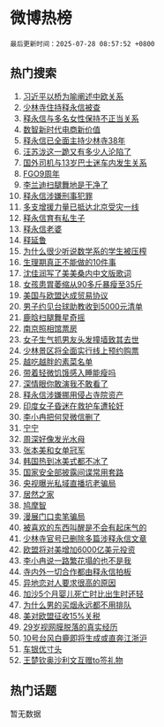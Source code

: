 # 微博热榜

`最后更新时间：2025-07-28 08:57:52 +0800`

## 热门搜索

1. [习近平以桥为喻阐述中欧关系](https://m.weibo.cn/search?containerid=100103type%3D1%26t%3D10%26q%3D%23%E4%B9%A0%E8%BF%91%E5%B9%B3%E4%BB%A5%E6%A1%A5%E4%B8%BA%E5%96%BB%E9%98%90%E8%BF%B0%E4%B8%AD%E6%AC%A7%E5%85%B3%E7%B3%BB%23&stream_entry_id=51&isnewpage=1&extparam=seat%3D1%26cate%3D10103%26c_type%3D51%26filter_type%3Drealtimehot%26stream_entry_id%3D51%26dgr%3D0%26q%3D%2523%25E4%25B9%25A0%25E8%25BF%2591%25E5%25B9%25B3%25E4%25BB%25A5%25E6%25A1%25A5%25E4%25B8%25BA%25E5%2596%25BB%25E9%2598%2590%25E8%25BF%25B0%25E4%25B8%25AD%25E6%25AC%25A7%25E5%2585%25B3%25E7%25B3%25BB%2523%26pos%3D0%26display_time%3D1753664271%26pre_seqid%3D175366427143892406549102)
1. [少林寺住持释永信被查](https://m.weibo.cn/search?containerid=100103type%3D1%26t%3D10%26q%3D%23%E5%B0%91%E6%9E%97%E5%AF%BA%E4%BD%8F%E6%8C%81%E9%87%8A%E6%B0%B8%E4%BF%A1%E8%A2%AB%E6%9F%A5%23&stream_entry_id=31&isnewpage=1&extparam=seat%3D1%26realpos%3D1%26q%3D%2523%25E5%25B0%2591%25E6%259E%2597%25E5%25AF%25BA%25E4%25BD%258F%25E6%258C%2581%25E9%2587%258A%25E6%25B0%25B8%25E4%25BF%25A1%25E8%25A2%25AB%25E6%259F%25A5%2523%26c_type%3D31%26pos%3D0%26cate%3D5001%26filter_type%3Drealtimehot%26band_rank%3D1%26stream_entry_id%3D31%26dgr%3D0%26flag%3D16%26lcate%3D5001%26display_time%3D1753664271%26pre_seqid%3D175366427143892406549102)
1. [释永信与多名女性保持不正当关系](https://m.weibo.cn/search?containerid=100103type%3D1%26t%3D10%26q%3D%23%E9%87%8A%E6%B0%B8%E4%BF%A1%E4%B8%8E%E5%A4%9A%E5%90%8D%E5%A5%B3%E6%80%A7%E4%BF%9D%E6%8C%81%E4%B8%8D%E6%AD%A3%E5%BD%93%E5%85%B3%E7%B3%BB%23&stream_entry_id=31&isnewpage=1&extparam=seat%3D1%26realpos%3D2%26q%3D%2523%25E9%2587%258A%25E6%25B0%25B8%25E4%25BF%25A1%25E4%25B8%258E%25E5%25A4%259A%25E5%2590%258D%25E5%25A5%25B3%25E6%2580%25A7%25E4%25BF%259D%25E6%258C%2581%25E4%25B8%258D%25E6%25AD%25A3%25E5%25BD%2593%25E5%2585%25B3%25E7%25B3%25BB%2523%26c_type%3D31%26pos%3D1%26cate%3D5001%26filter_type%3Drealtimehot%26band_rank%3D2%26stream_entry_id%3D31%26dgr%3D0%26flag%3D16%26lcate%3D5001%26display_time%3D1753664271%26pre_seqid%3D175366427143892406549102)
1. [数智新时代电商新价值](https://m.weibo.cn/search?containerid=100103type%3D1%26t%3D10%26q%3D%23%E6%95%B0%E6%99%BA%E6%96%B0%E6%97%B6%E4%BB%A3%E7%94%B5%E5%95%86%E6%96%B0%E4%BB%B7%E5%80%BC%23&stream_entry_id=31&isnewpage=1&extparam=seat%3D1%26realpos%3D3%26q%3D%2523%25E6%2595%25B0%25E6%2599%25BA%25E6%2596%25B0%25E6%2597%25B6%25E4%25BB%25A3%25E7%2594%25B5%25E5%2595%2586%25E6%2596%25B0%25E4%25BB%25B7%25E5%2580%25BC%2523%26c_type%3D31%26pos%3D2%26cate%3D5001%26filter_type%3Drealtimehot%26band_rank%3D3%26stream_entry_id%3D31%26dgr%3D0%26flag%3D0%26lcate%3D5001%26display_time%3D1753664271%26pre_seqid%3D175366427143892406549102)
1. [释永信已全面主持少林寺38年](https://m.weibo.cn/search?containerid=100103type%3D1%26t%3D10%26q%3D%23%E9%87%8A%E6%B0%B8%E4%BF%A1%E5%B7%B2%E5%85%A8%E9%9D%A2%E4%B8%BB%E6%8C%81%E5%B0%91%E6%9E%97%E5%AF%BA38%E5%B9%B4%23&stream_entry_id=31&isnewpage=1&extparam=seat%3D1%26realpos%3D4%26q%3D%2523%25E9%2587%258A%25E6%25B0%25B8%25E4%25BF%25A1%25E5%25B7%25B2%25E5%2585%25A8%25E9%259D%25A2%25E4%25B8%25BB%25E6%258C%2581%25E5%25B0%2591%25E6%259E%2597%25E5%25AF%25BA38%25E5%25B9%25B4%2523%26c_type%3D31%26pos%3D3%26cate%3D5001%26filter_type%3Drealtimehot%26band_rank%3D4%26stream_entry_id%3D31%26dgr%3D0%26flag%3D1%26lcate%3D5001%26display_time%3D1753664271%26pre_seqid%3D175366427143892406549102)
1. [汪苏泷这一跪又有多少人沦陷了](https://m.weibo.cn/search?containerid=100103type%3D1%26t%3D10%26q%3D%E6%B1%AA%E8%8B%8F%E6%B3%B7%E8%BF%99%E4%B8%80%E8%B7%AA%E5%8F%88%E6%9C%89%E5%A4%9A%E5%B0%91%E4%BA%BA%E6%B2%A6%E9%99%B7%E4%BA%86&stream_entry_id=31&isnewpage=1&extparam=seat%3D1%26realpos%3D5%26q%3D%25E6%25B1%25AA%25E8%258B%258F%25E6%25B3%25B7%25E8%25BF%2599%25E4%25B8%2580%25E8%25B7%25AA%25E5%258F%2588%25E6%259C%2589%25E5%25A4%259A%25E5%25B0%2591%25E4%25BA%25BA%25E6%25B2%25A6%25E9%2599%25B7%25E4%25BA%2586%26c_type%3D31%26pos%3D4%26cate%3D5001%26filter_type%3Drealtimehot%26band_rank%3D5%26stream_entry_id%3D31%26dgr%3D0%26flag%3D2%26lcate%3D5001%26display_time%3D1753664271%26pre_seqid%3D175366427143892406549102)
1. [国外司机与13岁巴士迷车内发生关系](https://m.weibo.cn/search?containerid=100103type%3D1%26t%3D10%26q%3D%23%E5%9B%BD%E5%A4%96%E5%8F%B8%E6%9C%BA%E4%B8%8E13%E5%B2%81%E5%B7%B4%E5%A3%AB%E8%BF%B7%E8%BD%A6%E5%86%85%E5%8F%91%E7%94%9F%E5%85%B3%E7%B3%BB%23&stream_entry_id=31&isnewpage=1&extparam=seat%3D1%26realpos%3D6%26q%3D%2523%25E5%259B%25BD%25E5%25A4%2596%25E5%258F%25B8%25E6%259C%25BA%25E4%25B8%258E13%25E5%25B2%2581%25E5%25B7%25B4%25E5%25A3%25AB%25E8%25BF%25B7%25E8%25BD%25A6%25E5%2586%2585%25E5%258F%2591%25E7%2594%259F%25E5%2585%25B3%25E7%25B3%25BB%2523%26c_type%3D31%26pos%3D5%26cate%3D5001%26filter_type%3Drealtimehot%26band_rank%3D6%26stream_entry_id%3D31%26dgr%3D0%26flag%3D0%26lcate%3D5001%26display_time%3D1753664271%26pre_seqid%3D175366427143892406549102)
1. [FGO9周年](https://m.weibo.cn/search?containerid=100103type%3D1%26t%3D10%26q%3D%23FGO9%E5%91%A8%E5%B9%B4%23&stream_entry_id=31&isnewpage=1&extparam=seat%3D1%26is_ad_pos%3D1%26q%3D%2523FGO9%25E5%2591%25A8%25E5%25B9%25B4%2523%26dgr%3D0%26adid%3D294768%26pos%3D6%26cate%3D5001%26filter_type%3Drealtimehot%26c_type%3D31%26stream_entry_id%3D31%26topic_ad%3D1%26band_rank%3D7%26lcate%3D5001%26display_time%3D1753664271%26pre_seqid%3D175366427143892406549102)
1. [李兰迪扫腿舞地是干净了](https://m.weibo.cn/search?containerid=100103type%3D1%26t%3D10%26q%3D%23%E6%9D%8E%E5%85%B0%E8%BF%AA%E6%89%AB%E8%85%BF%E8%88%9E%E5%9C%B0%E6%98%AF%E5%B9%B2%E5%87%80%E4%BA%86%23&stream_entry_id=31&isnewpage=1&extparam=seat%3D1%26realpos%3D7%26q%3D%2523%25E6%259D%258E%25E5%2585%25B0%25E8%25BF%25AA%25E6%2589%25AB%25E8%2585%25BF%25E8%2588%259E%25E5%259C%25B0%25E6%2598%25AF%25E5%25B9%25B2%25E5%2587%2580%25E4%25BA%2586%2523%26c_type%3D31%26pos%3D7%26cate%3D5001%26filter_type%3Drealtimehot%26band_rank%3D7%26stream_entry_id%3D31%26dgr%3D0%26flag%3D2%26lcate%3D5001%26display_time%3D1753664271%26pre_seqid%3D175366427143892406549102)
1. [释永信涉嫌刑事犯罪](https://m.weibo.cn/search?containerid=100103type%3D1%26t%3D10%26q%3D%23%E9%87%8A%E6%B0%B8%E4%BF%A1%E6%B6%89%E5%AB%8C%E5%88%91%E4%BA%8B%E7%8A%AF%E7%BD%AA%23&stream_entry_id=31&isnewpage=1&extparam=seat%3D1%26realpos%3D8%26q%3D%2523%25E9%2587%258A%25E6%25B0%25B8%25E4%25BF%25A1%25E6%25B6%2589%25E5%25AB%258C%25E5%2588%2591%25E4%25BA%258B%25E7%258A%25AF%25E7%25BD%25AA%2523%26c_type%3D31%26pos%3D8%26cate%3D5001%26filter_type%3Drealtimehot%26band_rank%3D8%26stream_entry_id%3D31%26dgr%3D0%26flag%3D0%26lcate%3D5001%26display_time%3D1753664271%26pre_seqid%3D175366427143892406549102)
1. [多支增援力量已抵达北京受灾一线](https://m.weibo.cn/search?containerid=100103type%3D1%26t%3D10%26q%3D%23%E5%A4%9A%E6%94%AF%E5%A2%9E%E6%8F%B4%E5%8A%9B%E9%87%8F%E5%B7%B2%E6%8A%B5%E8%BE%BE%E5%8C%97%E4%BA%AC%E5%8F%97%E7%81%BE%E4%B8%80%E7%BA%BF%23&stream_entry_id=31&isnewpage=1&extparam=seat%3D1%26realpos%3D9%26q%3D%2523%25E5%25A4%259A%25E6%2594%25AF%25E5%25A2%259E%25E6%258F%25B4%25E5%258A%259B%25E9%2587%258F%25E5%25B7%25B2%25E6%258A%25B5%25E8%25BE%25BE%25E5%258C%2597%25E4%25BA%25AC%25E5%258F%2597%25E7%2581%25BE%25E4%25B8%2580%25E7%25BA%25BF%2523%26c_type%3D31%26pos%3D9%26cate%3D5001%26filter_type%3Drealtimehot%26band_rank%3D9%26stream_entry_id%3D31%26dgr%3D0%26flag%3D0%26lcate%3D5001%26display_time%3D1753664271%26pre_seqid%3D175366427143892406549102)
1. [释永信育有私生子](https://m.weibo.cn/search?containerid=100103type%3D1%26t%3D10%26q%3D%23%E9%87%8A%E6%B0%B8%E4%BF%A1%E8%82%B2%E6%9C%89%E7%A7%81%E7%94%9F%E5%AD%90%23&stream_entry_id=31&isnewpage=1&extparam=seat%3D1%26realpos%3D10%26q%3D%2523%25E9%2587%258A%25E6%25B0%25B8%25E4%25BF%25A1%25E8%2582%25B2%25E6%259C%2589%25E7%25A7%2581%25E7%2594%259F%25E5%25AD%2590%2523%26c_type%3D31%26pos%3D10%26cate%3D5001%26filter_type%3Drealtimehot%26band_rank%3D10%26stream_entry_id%3D31%26dgr%3D0%26flag%3D0%26lcate%3D5001%26display_time%3D1753664271%26pre_seqid%3D175366427143892406549102)
1. [释永信老婆](https://m.weibo.cn/search?containerid=100103type%3D1%26t%3D10%26q%3D%23%E9%87%8A%E6%B0%B8%E4%BF%A1%E8%80%81%E5%A9%86%23&stream_entry_id=31&isnewpage=1&extparam=seat%3D1%26realpos%3D11%26q%3D%2523%25E9%2587%258A%25E6%25B0%25B8%25E4%25BF%25A1%25E8%2580%2581%25E5%25A9%2586%2523%26c_type%3D31%26pos%3D11%26cate%3D5001%26filter_type%3Drealtimehot%26band_rank%3D11%26stream_entry_id%3D31%26dgr%3D0%26flag%3D2%26lcate%3D5001%26display_time%3D1753664271%26pre_seqid%3D175366427143892406549102)
1. [释延鲁](https://m.weibo.cn/search?containerid=100103type%3D1%26t%3D10%26q%3D%E9%87%8A%E5%BB%B6%E9%B2%81&stream_entry_id=31&isnewpage=1&extparam=seat%3D1%26realpos%3D12%26q%3D%25E9%2587%258A%25E5%25BB%25B6%25E9%25B2%2581%26c_type%3D31%26pos%3D12%26cate%3D5001%26filter_type%3Drealtimehot%26band_rank%3D12%26stream_entry_id%3D31%26dgr%3D0%26flag%3D2%26lcate%3D5001%26display_time%3D1753664271%26pre_seqid%3D175366427143892406549102)
1. [为什么很少听说数学系的学生被压榨](https://m.weibo.cn/search?containerid=100103type%3D1%26t%3D10%26q%3D%E4%B8%BA%E4%BB%80%E4%B9%88%E5%BE%88%E5%B0%91%E5%90%AC%E8%AF%B4%E6%95%B0%E5%AD%A6%E7%B3%BB%E7%9A%84%E5%AD%A6%E7%94%9F%E8%A2%AB%E5%8E%8B%E6%A6%A8&stream_entry_id=31&isnewpage=1&extparam=seat%3D1%26realpos%3D13%26q%3D%25E4%25B8%25BA%25E4%25BB%2580%25E4%25B9%2588%25E5%25BE%2588%25E5%25B0%2591%25E5%2590%25AC%25E8%25AF%25B4%25E6%2595%25B0%25E5%25AD%25A6%25E7%25B3%25BB%25E7%259A%2584%25E5%25AD%25A6%25E7%2594%259F%25E8%25A2%25AB%25E5%258E%258B%25E6%25A6%25A8%26c_type%3D31%26pos%3D13%26cate%3D5001%26filter_type%3Drealtimehot%26band_rank%3D13%26stream_entry_id%3D31%26dgr%3D0%26flag%3D1%26lcate%3D5001%26display_time%3D1753664271%26pre_seqid%3D175366427143892406549102)
1. [生理期真正不能做的10件事](https://m.weibo.cn/search?containerid=100103type%3D1%26t%3D10%26q%3D%23%E7%94%9F%E7%90%86%E6%9C%9F%E7%9C%9F%E6%AD%A3%E4%B8%8D%E8%83%BD%E5%81%9A%E7%9A%8410%E4%BB%B6%E4%BA%8B%23&stream_entry_id=31&isnewpage=1&extparam=seat%3D1%26realpos%3D14%26q%3D%2523%25E7%2594%259F%25E7%2590%2586%25E6%259C%259F%25E7%259C%259F%25E6%25AD%25A3%25E4%25B8%258D%25E8%2583%25BD%25E5%2581%259A%25E7%259A%258410%25E4%25BB%25B6%25E4%25BA%258B%2523%26c_type%3D31%26pos%3D14%26cate%3D5001%26filter_type%3Drealtimehot%26band_rank%3D14%26stream_entry_id%3D31%26dgr%3D0%26flag%3D0%26lcate%3D5001%26display_time%3D1753664271%26pre_seqid%3D175366427143892406549102)
1. [沈佳润写了美美桑内中文版歌词](https://m.weibo.cn/search?containerid=100103type%3D1%26t%3D10%26q%3D%E6%B2%88%E4%BD%B3%E6%B6%A6%E5%86%99%E4%BA%86%E7%BE%8E%E7%BE%8E%E6%A1%91%E5%86%85%E4%B8%AD%E6%96%87%E7%89%88%E6%AD%8C%E8%AF%8D&stream_entry_id=31&isnewpage=1&extparam=seat%3D1%26realpos%3D15%26q%3D%25E6%25B2%2588%25E4%25BD%25B3%25E6%25B6%25A6%25E5%2586%2599%25E4%25BA%2586%25E7%25BE%258E%25E7%25BE%258E%25E6%25A1%2591%25E5%2586%2585%25E4%25B8%25AD%25E6%2596%2587%25E7%2589%2588%25E6%25AD%258C%25E8%25AF%258D%26c_type%3D31%26pos%3D15%26cate%3D5001%26filter_type%3Drealtimehot%26band_rank%3D15%26stream_entry_id%3D31%26dgr%3D0%26flag%3D0%26lcate%3D5001%26display_time%3D1753664271%26pre_seqid%3D175366427143892406549102)
1. [女孩患胃萎缩从90多斤暴瘦至35斤](https://m.weibo.cn/search?containerid=100103type%3D1%26t%3D10%26q%3D%23%E5%A5%B3%E5%AD%A9%E6%82%A3%E8%83%83%E8%90%8E%E7%BC%A9%E4%BB%8E90%E5%A4%9A%E6%96%A4%E6%9A%B4%E7%98%A6%E8%87%B335%E6%96%A4%23&stream_entry_id=31&isnewpage=1&extparam=seat%3D1%26realpos%3D16%26q%3D%2523%25E5%25A5%25B3%25E5%25AD%25A9%25E6%2582%25A3%25E8%2583%2583%25E8%2590%258E%25E7%25BC%25A9%25E4%25BB%258E90%25E5%25A4%259A%25E6%2596%25A4%25E6%259A%25B4%25E7%2598%25A6%25E8%2587%25B335%25E6%2596%25A4%2523%26c_type%3D31%26pos%3D16%26cate%3D5001%26filter_type%3Drealtimehot%26band_rank%3D16%26stream_entry_id%3D31%26dgr%3D0%26flag%3D1%26lcate%3D5001%26display_time%3D1753664271%26pre_seqid%3D175366427143892406549102)
1. [美国与欧盟达成贸易协议](https://m.weibo.cn/search?containerid=100103type%3D1%26t%3D10%26q%3D%23%E7%BE%8E%E5%9B%BD%E4%B8%8E%E6%AC%A7%E7%9B%9F%E8%BE%BE%E6%88%90%E8%B4%B8%E6%98%93%E5%8D%8F%E8%AE%AE%23&stream_entry_id=31&isnewpage=1&extparam=seat%3D1%26realpos%3D17%26q%3D%2523%25E7%25BE%258E%25E5%259B%25BD%25E4%25B8%258E%25E6%25AC%25A7%25E7%259B%259F%25E8%25BE%25BE%25E6%2588%2590%25E8%25B4%25B8%25E6%2598%2593%25E5%258D%258F%25E8%25AE%25AE%2523%26c_type%3D31%26pos%3D17%26cate%3D5001%26filter_type%3Drealtimehot%26band_rank%3D17%26stream_entry_id%3D31%26dgr%3D0%26flag%3D0%26lcate%3D5001%26display_time%3D1753664271%26pre_seqid%3D175366427143892406549102)
1. [男子约见台球助教收到5000元清单](https://m.weibo.cn/search?containerid=100103type%3D1%26t%3D10%26q%3D%23%E7%94%B7%E5%AD%90%E7%BA%A6%E8%A7%81%E5%8F%B0%E7%90%83%E5%8A%A9%E6%95%99%E6%94%B6%E5%88%B05000%E5%85%83%E6%B8%85%E5%8D%95%23&stream_entry_id=31&isnewpage=1&extparam=seat%3D1%26realpos%3D18%26q%3D%2523%25E7%2594%25B7%25E5%25AD%2590%25E7%25BA%25A6%25E8%25A7%2581%25E5%258F%25B0%25E7%2590%2583%25E5%258A%25A9%25E6%2595%2599%25E6%2594%25B6%25E5%2588%25B05000%25E5%2585%2583%25E6%25B8%2585%25E5%258D%2595%2523%26c_type%3D31%26pos%3D18%26cate%3D5001%26filter_type%3Drealtimehot%26band_rank%3D18%26stream_entry_id%3D31%26dgr%3D0%26flag%3D0%26lcate%3D5001%26display_time%3D1753664271%26pre_seqid%3D175366427143892406549102)
1. [鹿晗扫腿舞星奇摇](https://m.weibo.cn/search?containerid=100103type%3D1%26t%3D10%26q%3D%23%E9%B9%BF%E6%99%97%E6%89%AB%E8%85%BF%E8%88%9E%E6%98%9F%E5%A5%87%E6%91%87%23&stream_entry_id=31&isnewpage=1&extparam=seat%3D1%26realpos%3D19%26q%3D%2523%25E9%25B9%25BF%25E6%2599%2597%25E6%2589%25AB%25E8%2585%25BF%25E8%2588%259E%25E6%2598%259F%25E5%25A5%2587%25E6%2591%2587%2523%26c_type%3D31%26pos%3D19%26cate%3D5001%26filter_type%3Drealtimehot%26band_rank%3D19%26stream_entry_id%3D31%26dgr%3D0%26flag%3D0%26lcate%3D5001%26display_time%3D1753664271%26pre_seqid%3D175366427143892406549102)
1. [南京照相馆票房](https://m.weibo.cn/search?containerid=100103type%3D1%26t%3D10%26q%3D%E5%8D%97%E4%BA%AC%E7%85%A7%E7%9B%B8%E9%A6%86%E7%A5%A8%E6%88%BF&stream_entry_id=31&isnewpage=1&extparam=seat%3D1%26realpos%3D20%26q%3D%25E5%258D%2597%25E4%25BA%25AC%25E7%2585%25A7%25E7%259B%25B8%25E9%25A6%2586%25E7%25A5%25A8%25E6%2588%25BF%26c_type%3D31%26pos%3D20%26cate%3D5001%26filter_type%3Drealtimehot%26band_rank%3D20%26stream_entry_id%3D31%26dgr%3D0%26flag%3D1%26lcate%3D5001%26display_time%3D1753664271%26pre_seqid%3D175366427143892406549102)
1. [女子生气抓男友头发撞墙致其去世](https://m.weibo.cn/search?containerid=100103type%3D1%26t%3D10%26q%3D%23%E5%A5%B3%E5%AD%90%E7%94%9F%E6%B0%94%E6%8A%93%E7%94%B7%E5%8F%8B%E5%A4%B4%E5%8F%91%E6%92%9E%E5%A2%99%E8%87%B4%E5%85%B6%E5%8E%BB%E4%B8%96%23&stream_entry_id=31&isnewpage=1&extparam=seat%3D1%26realpos%3D21%26q%3D%2523%25E5%25A5%25B3%25E5%25AD%2590%25E7%2594%259F%25E6%25B0%2594%25E6%258A%2593%25E7%2594%25B7%25E5%258F%258B%25E5%25A4%25B4%25E5%258F%2591%25E6%2592%259E%25E5%25A2%2599%25E8%2587%25B4%25E5%2585%25B6%25E5%258E%25BB%25E4%25B8%2596%2523%26c_type%3D31%26pos%3D21%26cate%3D5001%26filter_type%3Drealtimehot%26band_rank%3D21%26stream_entry_id%3D31%26dgr%3D0%26flag%3D1%26lcate%3D5001%26display_time%3D1753664271%26pre_seqid%3D175366427143892406549102)
1. [少林景区将全面实行线上预约购票](https://m.weibo.cn/search?containerid=100103type%3D1%26t%3D10%26q%3D%23%E5%B0%91%E6%9E%97%E6%99%AF%E5%8C%BA%E5%B0%86%E5%85%A8%E9%9D%A2%E5%AE%9E%E8%A1%8C%E7%BA%BF%E4%B8%8A%E9%A2%84%E7%BA%A6%E8%B4%AD%E7%A5%A8%23&stream_entry_id=31&isnewpage=1&extparam=seat%3D1%26realpos%3D22%26q%3D%2523%25E5%25B0%2591%25E6%259E%2597%25E6%2599%25AF%25E5%258C%25BA%25E5%25B0%2586%25E5%2585%25A8%25E9%259D%25A2%25E5%25AE%259E%25E8%25A1%258C%25E7%25BA%25BF%25E4%25B8%258A%25E9%25A2%2584%25E7%25BA%25A6%25E8%25B4%25AD%25E7%25A5%25A8%2523%26c_type%3D31%26pos%3D22%26cate%3D5001%26filter_type%3Drealtimehot%26band_rank%3D22%26stream_entry_id%3D31%26dgr%3D0%26flag%3D0%26lcate%3D5001%26display_time%3D1753664271%26pre_seqid%3D175366427143892406549102)
1. [越吃越胖的素菜名单](https://m.weibo.cn/search?containerid=100103type%3D1%26t%3D10%26q%3D%23%E8%B6%8A%E5%90%83%E8%B6%8A%E8%83%96%E7%9A%84%E7%B4%A0%E8%8F%9C%E5%90%8D%E5%8D%95%23&stream_entry_id=31&isnewpage=1&extparam=seat%3D1%26realpos%3D23%26q%3D%2523%25E8%25B6%258A%25E5%2590%2583%25E8%25B6%258A%25E8%2583%2596%25E7%259A%2584%25E7%25B4%25A0%25E8%258F%259C%25E5%2590%258D%25E5%258D%2595%2523%26c_type%3D31%26pos%3D23%26cate%3D5001%26filter_type%3Drealtimehot%26band_rank%3D23%26stream_entry_id%3D31%26dgr%3D0%26flag%3D1%26lcate%3D5001%26display_time%3D1753664271%26pre_seqid%3D175366427143892406549102)
1. [带着轻微饥饿感入睡能瘦吗](https://m.weibo.cn/search?containerid=100103type%3D1%26t%3D10%26q%3D%23%E5%B8%A6%E7%9D%80%E8%BD%BB%E5%BE%AE%E9%A5%A5%E9%A5%BF%E6%84%9F%E5%85%A5%E7%9D%A1%E8%83%BD%E7%98%A6%E5%90%97%23&stream_entry_id=31&isnewpage=1&extparam=seat%3D1%26realpos%3D24%26q%3D%2523%25E5%25B8%25A6%25E7%259D%2580%25E8%25BD%25BB%25E5%25BE%25AE%25E9%25A5%25A5%25E9%25A5%25BF%25E6%2584%259F%25E5%2585%25A5%25E7%259D%25A1%25E8%2583%25BD%25E7%2598%25A6%25E5%2590%2597%2523%26c_type%3D31%26pos%3D24%26cate%3D5001%26filter_type%3Drealtimehot%26band_rank%3D24%26stream_entry_id%3D31%26dgr%3D0%26flag%3D0%26lcate%3D5001%26display_time%3D1753664271%26pre_seqid%3D175366427143892406549102)
1. [深情眼你敢演我不敢看了](https://m.weibo.cn/search?containerid=100103type%3D1%26t%3D10%26q%3D%E6%B7%B1%E6%83%85%E7%9C%BC%E4%BD%A0%E6%95%A2%E6%BC%94%E6%88%91%E4%B8%8D%E6%95%A2%E7%9C%8B%E4%BA%86&stream_entry_id=31&isnewpage=1&extparam=seat%3D1%26realpos%3D25%26q%3D%25E6%25B7%25B1%25E6%2583%2585%25E7%259C%25BC%25E4%25BD%25A0%25E6%2595%25A2%25E6%25BC%2594%25E6%2588%2591%25E4%25B8%258D%25E6%2595%25A2%25E7%259C%258B%25E4%25BA%2586%26c_type%3D31%26pos%3D25%26cate%3D5001%26filter_type%3Drealtimehot%26band_rank%3D25%26stream_entry_id%3D31%26dgr%3D0%26flag%3D1%26lcate%3D5001%26display_time%3D1753664271%26pre_seqid%3D175366427143892406549102)
1. [释永信涉嫌挪用侵占寺院资产](https://m.weibo.cn/search?containerid=100103type%3D1%26t%3D10%26q%3D%23%E9%87%8A%E6%B0%B8%E4%BF%A1%E6%B6%89%E5%AB%8C%E6%8C%AA%E7%94%A8%E4%BE%B5%E5%8D%A0%E5%AF%BA%E9%99%A2%E8%B5%84%E4%BA%A7%23&stream_entry_id=31&isnewpage=1&extparam=seat%3D1%26realpos%3D26%26q%3D%2523%25E9%2587%258A%25E6%25B0%25B8%25E4%25BF%25A1%25E6%25B6%2589%25E5%25AB%258C%25E6%258C%25AA%25E7%2594%25A8%25E4%25BE%25B5%25E5%258D%25A0%25E5%25AF%25BA%25E9%2599%25A2%25E8%25B5%2584%25E4%25BA%25A7%2523%26c_type%3D31%26pos%3D26%26cate%3D5001%26filter_type%3Drealtimehot%26band_rank%3D26%26stream_entry_id%3D31%26dgr%3D0%26flag%3D0%26lcate%3D5001%26display_time%3D1753664271%26pre_seqid%3D175366427143892406549102)
1. [印度女子昏迷在救护车遭轮奸](https://m.weibo.cn/search?containerid=100103type%3D1%26t%3D10%26q%3D%23%E5%8D%B0%E5%BA%A6%E5%A5%B3%E5%AD%90%E6%98%8F%E8%BF%B7%E5%9C%A8%E6%95%91%E6%8A%A4%E8%BD%A6%E9%81%AD%E8%BD%AE%E5%A5%B8%23&stream_entry_id=31&isnewpage=1&extparam=seat%3D1%26realpos%3D27%26q%3D%2523%25E5%258D%25B0%25E5%25BA%25A6%25E5%25A5%25B3%25E5%25AD%2590%25E6%2598%258F%25E8%25BF%25B7%25E5%259C%25A8%25E6%2595%2591%25E6%258A%25A4%25E8%25BD%25A6%25E9%2581%25AD%25E8%25BD%25AE%25E5%25A5%25B8%2523%26c_type%3D31%26pos%3D27%26cate%3D5001%26filter_type%3Drealtimehot%26band_rank%3D27%26stream_entry_id%3D31%26dgr%3D0%26flag%3D0%26lcate%3D5001%26display_time%3D1753664271%26pre_seqid%3D175366427143892406549102)
1. [李小冉把何炅微信删了](https://m.weibo.cn/search?containerid=100103type%3D1%26t%3D10%26q%3D%E6%9D%8E%E5%B0%8F%E5%86%89%E6%8A%8A%E4%BD%95%E7%82%85%E5%BE%AE%E4%BF%A1%E5%88%A0%E4%BA%86&stream_entry_id=31&isnewpage=1&extparam=seat%3D1%26realpos%3D28%26q%3D%25E6%259D%258E%25E5%25B0%258F%25E5%2586%2589%25E6%258A%258A%25E4%25BD%2595%25E7%2582%2585%25E5%25BE%25AE%25E4%25BF%25A1%25E5%2588%25A0%25E4%25BA%2586%26c_type%3D31%26pos%3D28%26cate%3D5001%26filter_type%3Drealtimehot%26band_rank%3D28%26stream_entry_id%3D31%26dgr%3D0%26flag%3D0%26lcate%3D5001%26display_time%3D1753664271%26pre_seqid%3D175366427143892406549102)
1. [宁宁](https://m.weibo.cn/search?containerid=100103type%3D1%26t%3D10%26q%3D%E5%AE%81%E5%AE%81&stream_entry_id=31&isnewpage=1&extparam=seat%3D1%26realpos%3D29%26q%3D%25E5%25AE%2581%25E5%25AE%2581%26c_type%3D31%26pos%3D29%26cate%3D5001%26filter_type%3Drealtimehot%26band_rank%3D29%26stream_entry_id%3D31%26dgr%3D0%26flag%3D0%26lcate%3D5001%26display_time%3D1753664271%26pre_seqid%3D175366427143892406549102)
1. [周深好像发光水母](https://m.weibo.cn/search?containerid=100103type%3D1%26t%3D10%26q%3D%E5%91%A8%E6%B7%B1%E5%A5%BD%E5%83%8F%E5%8F%91%E5%85%89%E6%B0%B4%E6%AF%8D&stream_entry_id=31&isnewpage=1&extparam=seat%3D1%26realpos%3D30%26q%3D%25E5%2591%25A8%25E6%25B7%25B1%25E5%25A5%25BD%25E5%2583%258F%25E5%258F%2591%25E5%2585%2589%25E6%25B0%25B4%25E6%25AF%258D%26c_type%3D31%26pos%3D30%26cate%3D5001%26filter_type%3Drealtimehot%26band_rank%3D30%26stream_entry_id%3D31%26dgr%3D0%26flag%3D1%26lcate%3D5001%26display_time%3D1753664271%26pre_seqid%3D175366427143892406549102)
1. [张本美和女单冠军](https://m.weibo.cn/search?containerid=100103type%3D1%26t%3D10%26q%3D%23%E5%BC%A0%E6%9C%AC%E7%BE%8E%E5%92%8C%E5%A5%B3%E5%8D%95%E5%86%A0%E5%86%9B%23&stream_entry_id=31&isnewpage=1&extparam=seat%3D1%26realpos%3D31%26q%3D%2523%25E5%25BC%25A0%25E6%259C%25AC%25E7%25BE%258E%25E5%2592%258C%25E5%25A5%25B3%25E5%258D%2595%25E5%2586%25A0%25E5%2586%259B%2523%26c_type%3D31%26pos%3D31%26cate%3D5001%26filter_type%3Drealtimehot%26band_rank%3D31%26stream_entry_id%3D31%26dgr%3D0%26flag%3D1%26lcate%3D5001%26display_time%3D1753664271%26pre_seqid%3D175366427143892406549102)
1. [韩国热到冰美式都不冰了](https://m.weibo.cn/search?containerid=100103type%3D1%26t%3D10%26q%3D%23%E9%9F%A9%E5%9B%BD%E7%83%AD%E5%88%B0%E5%86%B0%E7%BE%8E%E5%BC%8F%E9%83%BD%E4%B8%8D%E5%86%B0%E4%BA%86%23&stream_entry_id=31&isnewpage=1&extparam=seat%3D1%26realpos%3D32%26q%3D%2523%25E9%259F%25A9%25E5%259B%25BD%25E7%2583%25AD%25E5%2588%25B0%25E5%2586%25B0%25E7%25BE%258E%25E5%25BC%258F%25E9%2583%25BD%25E4%25B8%258D%25E5%2586%25B0%25E4%25BA%2586%2523%26c_type%3D31%26pos%3D32%26cate%3D5001%26filter_type%3Drealtimehot%26band_rank%3D32%26stream_entry_id%3D31%26dgr%3D0%26flag%3D0%26lcate%3D5001%26display_time%3D1753664271%26pre_seqid%3D175366427143892406549102)
1. [国家安全部披露间谍常用套路](https://m.weibo.cn/search?containerid=100103type%3D1%26t%3D10%26q%3D%23%E5%9B%BD%E5%AE%B6%E5%AE%89%E5%85%A8%E9%83%A8%E6%8A%AB%E9%9C%B2%E9%97%B4%E8%B0%8D%E5%B8%B8%E7%94%A8%E5%A5%97%E8%B7%AF%23&stream_entry_id=31&isnewpage=1&extparam=seat%3D1%26realpos%3D33%26q%3D%2523%25E5%259B%25BD%25E5%25AE%25B6%25E5%25AE%2589%25E5%2585%25A8%25E9%2583%25A8%25E6%258A%25AB%25E9%259C%25B2%25E9%2597%25B4%25E8%25B0%258D%25E5%25B8%25B8%25E7%2594%25A8%25E5%25A5%2597%25E8%25B7%25AF%2523%26c_type%3D31%26pos%3D33%26cate%3D5001%26filter_type%3Drealtimehot%26band_rank%3D33%26stream_entry_id%3D31%26dgr%3D0%26flag%3D1%26lcate%3D5001%26display_time%3D1753664271%26pre_seqid%3D175366427143892406549102)
1. [央视曝光私域直播坑老骗局](https://m.weibo.cn/search?containerid=100103type%3D1%26t%3D10%26q%3D%23%E5%A4%AE%E8%A7%86%E6%9B%9D%E5%85%89%E7%A7%81%E5%9F%9F%E7%9B%B4%E6%92%AD%E5%9D%91%E8%80%81%E9%AA%97%E5%B1%80%23&stream_entry_id=31&isnewpage=1&extparam=seat%3D1%26realpos%3D34%26q%3D%2523%25E5%25A4%25AE%25E8%25A7%2586%25E6%259B%259D%25E5%2585%2589%25E7%25A7%2581%25E5%259F%259F%25E7%259B%25B4%25E6%2592%25AD%25E5%259D%2591%25E8%2580%2581%25E9%25AA%2597%25E5%25B1%2580%2523%26c_type%3D31%26pos%3D34%26cate%3D5001%26filter_type%3Drealtimehot%26band_rank%3D34%26stream_entry_id%3D31%26dgr%3D0%26flag%3D0%26lcate%3D5001%26display_time%3D1753664271%26pre_seqid%3D175366427143892406549102)
1. [居然之家](https://m.weibo.cn/search?containerid=100103type%3D1%26t%3D10%26q%3D%E5%B1%85%E7%84%B6%E4%B9%8B%E5%AE%B6&stream_entry_id=31&isnewpage=1&extparam=seat%3D1%26realpos%3D35%26q%3D%25E5%25B1%2585%25E7%2584%25B6%25E4%25B9%258B%25E5%25AE%25B6%26c_type%3D31%26pos%3D35%26cate%3D5001%26filter_type%3Drealtimehot%26band_rank%3D35%26stream_entry_id%3D31%26dgr%3D0%26flag%3D0%26lcate%3D5001%26display_time%3D1753664271%26pre_seqid%3D175366427143892406549102)
1. [鸠摩智](https://m.weibo.cn/search?containerid=100103type%3D1%26t%3D10%26q%3D%E9%B8%A0%E6%91%A9%E6%99%BA&stream_entry_id=31&isnewpage=1&extparam=seat%3D1%26realpos%3D36%26q%3D%25E9%25B8%25A0%25E6%2591%25A9%25E6%2599%25BA%26c_type%3D31%26pos%3D36%26cate%3D5001%26filter_type%3Drealtimehot%26band_rank%3D36%26stream_entry_id%3D31%26dgr%3D0%26flag%3D0%26lcate%3D5001%26display_time%3D1753664271%26pre_seqid%3D175366427143892406549102)
1. [漫展门口卖笔骗局](https://m.weibo.cn/search?containerid=100103type%3D1%26t%3D10%26q%3D%E6%BC%AB%E5%B1%95%E9%97%A8%E5%8F%A3%E5%8D%96%E7%AC%94%E9%AA%97%E5%B1%80&stream_entry_id=31&isnewpage=1&extparam=seat%3D1%26realpos%3D37%26q%3D%25E6%25BC%25AB%25E5%25B1%2595%25E9%2597%25A8%25E5%258F%25A3%25E5%258D%2596%25E7%25AC%2594%25E9%25AA%2597%25E5%25B1%2580%26c_type%3D31%26pos%3D37%26cate%3D5001%26filter_type%3Drealtimehot%26band_rank%3D37%26stream_entry_id%3D31%26dgr%3D0%26flag%3D1%26lcate%3D5001%26display_time%3D1753664271%26pre_seqid%3D175366427143892406549102)
1. [被喜欢的东西叫醒是不会有起床气的](https://m.weibo.cn/search?containerid=100103type%3D1%26t%3D10%26q%3D%E8%A2%AB%E5%96%9C%E6%AC%A2%E7%9A%84%E4%B8%9C%E8%A5%BF%E5%8F%AB%E9%86%92%E6%98%AF%E4%B8%8D%E4%BC%9A%E6%9C%89%E8%B5%B7%E5%BA%8A%E6%B0%94%E7%9A%84&stream_entry_id=31&isnewpage=1&extparam=seat%3D1%26realpos%3D38%26q%3D%25E8%25A2%25AB%25E5%2596%259C%25E6%25AC%25A2%25E7%259A%2584%25E4%25B8%259C%25E8%25A5%25BF%25E5%258F%25AB%25E9%2586%2592%25E6%2598%25AF%25E4%25B8%258D%25E4%25BC%259A%25E6%259C%2589%25E8%25B5%25B7%25E5%25BA%258A%25E6%25B0%2594%25E7%259A%2584%26c_type%3D31%26pos%3D38%26cate%3D5001%26filter_type%3Drealtimehot%26band_rank%3D38%26stream_entry_id%3D31%26dgr%3D0%26flag%3D0%26lcate%3D5001%26display_time%3D1753664271%26pre_seqid%3D175366427143892406549102)
1. [少林寺官号已删除多篇涉释永信文章](https://m.weibo.cn/search?containerid=100103type%3D1%26t%3D10%26q%3D%23%E5%B0%91%E6%9E%97%E5%AF%BA%E5%AE%98%E5%8F%B7%E5%B7%B2%E5%88%A0%E9%99%A4%E5%A4%9A%E7%AF%87%E6%B6%89%E9%87%8A%E6%B0%B8%E4%BF%A1%E6%96%87%E7%AB%A0%23&stream_entry_id=31&isnewpage=1&extparam=seat%3D1%26realpos%3D39%26q%3D%2523%25E5%25B0%2591%25E6%259E%2597%25E5%25AF%25BA%25E5%25AE%2598%25E5%258F%25B7%25E5%25B7%25B2%25E5%2588%25A0%25E9%2599%25A4%25E5%25A4%259A%25E7%25AF%2587%25E6%25B6%2589%25E9%2587%258A%25E6%25B0%25B8%25E4%25BF%25A1%25E6%2596%2587%25E7%25AB%25A0%2523%26c_type%3D31%26pos%3D39%26cate%3D5001%26filter_type%3Drealtimehot%26band_rank%3D39%26stream_entry_id%3D31%26dgr%3D0%26flag%3D1%26lcate%3D5001%26display_time%3D1753664271%26pre_seqid%3D175366427143892406549102)
1. [欧盟将对美增加6000亿美元投资](https://m.weibo.cn/search?containerid=100103type%3D1%26t%3D10%26q%3D%23%E6%AC%A7%E7%9B%9F%E5%B0%86%E5%AF%B9%E7%BE%8E%E5%A2%9E%E5%8A%A06000%E4%BA%BF%E7%BE%8E%E5%85%83%E6%8A%95%E8%B5%84%23&stream_entry_id=31&isnewpage=1&extparam=seat%3D1%26realpos%3D40%26q%3D%2523%25E6%25AC%25A7%25E7%259B%259F%25E5%25B0%2586%25E5%25AF%25B9%25E7%25BE%258E%25E5%25A2%259E%25E5%258A%25A06000%25E4%25BA%25BF%25E7%25BE%258E%25E5%2585%2583%25E6%258A%2595%25E8%25B5%2584%2523%26c_type%3D31%26pos%3D40%26cate%3D5001%26filter_type%3Drealtimehot%26band_rank%3D40%26stream_entry_id%3D31%26dgr%3D0%26flag%3D1%26lcate%3D5001%26display_time%3D1753664271%26pre_seqid%3D175366427143892406549102)
1. [李小冉说一路繁花塌的也不是我](https://m.weibo.cn/search?containerid=100103type%3D1%26t%3D10%26q%3D%23%E6%9D%8E%E5%B0%8F%E5%86%89%E8%AF%B4%E4%B8%80%E8%B7%AF%E7%B9%81%E8%8A%B1%E5%A1%8C%E7%9A%84%E4%B9%9F%E4%B8%8D%E6%98%AF%E6%88%91%23&stream_entry_id=31&isnewpage=1&extparam=seat%3D1%26realpos%3D41%26q%3D%2523%25E6%259D%258E%25E5%25B0%258F%25E5%2586%2589%25E8%25AF%25B4%25E4%25B8%2580%25E8%25B7%25AF%25E7%25B9%2581%25E8%258A%25B1%25E5%25A1%258C%25E7%259A%2584%25E4%25B9%259F%25E4%25B8%258D%25E6%2598%25AF%25E6%2588%2591%2523%26c_type%3D31%26pos%3D41%26cate%3D5001%26filter_type%3Drealtimehot%26band_rank%3D41%26stream_entry_id%3D31%26dgr%3D0%26flag%3D0%26lcate%3D5001%26display_time%3D1753664271%26pre_seqid%3D175366427143892406549102)
1. [寺内外一切合作都由释永信拍板](https://m.weibo.cn/search?containerid=100103type%3D1%26t%3D10%26q%3D%23%E5%AF%BA%E5%86%85%E5%A4%96%E4%B8%80%E5%88%87%E5%90%88%E4%BD%9C%E9%83%BD%E7%94%B1%E9%87%8A%E6%B0%B8%E4%BF%A1%E6%8B%8D%E6%9D%BF%23&stream_entry_id=31&isnewpage=1&extparam=seat%3D1%26realpos%3D42%26q%3D%2523%25E5%25AF%25BA%25E5%2586%2585%25E5%25A4%2596%25E4%25B8%2580%25E5%2588%2587%25E5%2590%2588%25E4%25BD%259C%25E9%2583%25BD%25E7%2594%25B1%25E9%2587%258A%25E6%25B0%25B8%25E4%25BF%25A1%25E6%258B%258D%25E6%259D%25BF%2523%26c_type%3D31%26pos%3D42%26cate%3D5001%26filter_type%3Drealtimehot%26band_rank%3D42%26stream_entry_id%3D31%26dgr%3D0%26flag%3D0%26lcate%3D5001%26display_time%3D1753664271%26pre_seqid%3D175366427143892406549102)
1. [异地恋对人要求很高的原因](https://m.weibo.cn/search?containerid=100103type%3D1%26t%3D10%26q%3D%23%E5%BC%82%E5%9C%B0%E6%81%8B%E5%AF%B9%E4%BA%BA%E8%A6%81%E6%B1%82%E5%BE%88%E9%AB%98%E7%9A%84%E5%8E%9F%E5%9B%A0%23&stream_entry_id=31&isnewpage=1&extparam=seat%3D1%26realpos%3D43%26q%3D%2523%25E5%25BC%2582%25E5%259C%25B0%25E6%2581%258B%25E5%25AF%25B9%25E4%25BA%25BA%25E8%25A6%2581%25E6%25B1%2582%25E5%25BE%2588%25E9%25AB%2598%25E7%259A%2584%25E5%258E%259F%25E5%259B%25A0%2523%26c_type%3D31%26pos%3D43%26cate%3D5001%26filter_type%3Drealtimehot%26band_rank%3D43%26stream_entry_id%3D31%26dgr%3D0%26flag%3D1%26lcate%3D5001%26display_time%3D1753664271%26pre_seqid%3D175366427143892406549102)
1. [加沙5个月婴儿死亡时比出生时还轻](https://m.weibo.cn/search?containerid=100103type%3D1%26t%3D10%26q%3D%23%E5%8A%A0%E6%B2%995%E4%B8%AA%E6%9C%88%E5%A9%B4%E5%84%BF%E6%AD%BB%E4%BA%A1%E6%97%B6%E6%AF%94%E5%87%BA%E7%94%9F%E6%97%B6%E8%BF%98%E8%BD%BB%23&stream_entry_id=31&isnewpage=1&extparam=seat%3D1%26realpos%3D44%26q%3D%2523%25E5%258A%25A0%25E6%25B2%25995%25E4%25B8%25AA%25E6%259C%2588%25E5%25A9%25B4%25E5%2584%25BF%25E6%25AD%25BB%25E4%25BA%25A1%25E6%2597%25B6%25E6%25AF%2594%25E5%2587%25BA%25E7%2594%259F%25E6%2597%25B6%25E8%25BF%2598%25E8%25BD%25BB%2523%26c_type%3D31%26pos%3D44%26cate%3D5001%26filter_type%3Drealtimehot%26band_rank%3D44%26stream_entry_id%3D31%26dgr%3D0%26flag%3D0%26lcate%3D5001%26display_time%3D1753664271%26pre_seqid%3D175366427143892406549102)
1. [为什么男的买烟永远都不用排队](https://m.weibo.cn/search?containerid=100103type%3D1%26t%3D10%26q%3D%23%E4%B8%BA%E4%BB%80%E4%B9%88%E7%94%B7%E7%9A%84%E4%B9%B0%E7%83%9F%E6%B0%B8%E8%BF%9C%E9%83%BD%E4%B8%8D%E7%94%A8%E6%8E%92%E9%98%9F%23&stream_entry_id=31&isnewpage=1&extparam=seat%3D1%26realpos%3D45%26q%3D%2523%25E4%25B8%25BA%25E4%25BB%2580%25E4%25B9%2588%25E7%2594%25B7%25E7%259A%2584%25E4%25B9%25B0%25E7%2583%259F%25E6%25B0%25B8%25E8%25BF%259C%25E9%2583%25BD%25E4%25B8%258D%25E7%2594%25A8%25E6%258E%2592%25E9%2598%259F%2523%26c_type%3D31%26pos%3D45%26cate%3D5001%26filter_type%3Drealtimehot%26band_rank%3D45%26stream_entry_id%3D31%26dgr%3D0%26flag%3D1%26lcate%3D5001%26display_time%3D1753664271%26pre_seqid%3D175366427143892406549102)
1. [美对欧盟征收15%关税](https://m.weibo.cn/search?containerid=100103type%3D1%26t%3D10%26q%3D%23%E7%BE%8E%E5%AF%B9%E6%AC%A7%E7%9B%9F%E5%BE%81%E6%94%B615%25%E5%85%B3%E7%A8%8E%23&stream_entry_id=31&isnewpage=1&extparam=seat%3D1%26realpos%3D46%26q%3D%2523%25E7%25BE%258E%25E5%25AF%25B9%25E6%25AC%25A7%25E7%259B%259F%25E5%25BE%2581%25E6%2594%25B615%2525%25E5%2585%25B3%25E7%25A8%258E%2523%26c_type%3D31%26pos%3D46%26cate%3D5001%26filter_type%3Drealtimehot%26band_rank%3D46%26stream_entry_id%3D31%26dgr%3D0%26flag%3D1%26lcate%3D5001%26display_time%3D1753664271%26pre_seqid%3D175366427143892406549102)
1. [29岁视网膜脱落的真实经历](https://m.weibo.cn/search?containerid=100103type%3D1%26t%3D10%26q%3D29%E5%B2%81%E8%A7%86%E7%BD%91%E8%86%9C%E8%84%B1%E8%90%BD%E7%9A%84%E7%9C%9F%E5%AE%9E%E7%BB%8F%E5%8E%86&stream_entry_id=31&isnewpage=1&extparam=seat%3D1%26realpos%3D47%26q%3D29%25E5%25B2%2581%25E8%25A7%2586%25E7%25BD%2591%25E8%2586%259C%25E8%2584%25B1%25E8%2590%25BD%25E7%259A%2584%25E7%259C%259F%25E5%25AE%259E%25E7%25BB%258F%25E5%258E%2586%26c_type%3D31%26pos%3D47%26cate%3D5001%26filter_type%3Drealtimehot%26band_rank%3D47%26stream_entry_id%3D31%26dgr%3D0%26flag%3D0%26lcate%3D5001%26display_time%3D1753664271%26pre_seqid%3D175366427143892406549102)
1. [10号台风白鹿即将生成或直奔江浙沪](https://m.weibo.cn/search?containerid=100103type%3D1%26t%3D10%26q%3D%2310%E5%8F%B7%E5%8F%B0%E9%A3%8E%E7%99%BD%E9%B9%BF%E5%8D%B3%E5%B0%86%E7%94%9F%E6%88%90%E6%88%96%E7%9B%B4%E5%A5%94%E6%B1%9F%E6%B5%99%E6%B2%AA%23&stream_entry_id=31&isnewpage=1&extparam=seat%3D1%26realpos%3D48%26q%3D%252310%25E5%258F%25B7%25E5%258F%25B0%25E9%25A3%258E%25E7%2599%25BD%25E9%25B9%25BF%25E5%258D%25B3%25E5%25B0%2586%25E7%2594%259F%25E6%2588%2590%25E6%2588%2596%25E7%259B%25B4%25E5%25A5%2594%25E6%25B1%259F%25E6%25B5%2599%25E6%25B2%25AA%2523%26c_type%3D31%26pos%3D48%26cate%3D5001%26filter_type%3Drealtimehot%26band_rank%3D48%26stream_entry_id%3D31%26dgr%3D0%26flag%3D0%26lcate%3D5001%26display_time%3D1753664271%26pre_seqid%3D175366427143892406549102)
1. [车银优寸头](https://m.weibo.cn/search?containerid=100103type%3D1%26t%3D10%26q%3D%23%E8%BD%A6%E9%93%B6%E4%BC%98%E5%AF%B8%E5%A4%B4%23&stream_entry_id=31&isnewpage=1&extparam=seat%3D1%26realpos%3D49%26q%3D%2523%25E8%25BD%25A6%25E9%2593%25B6%25E4%25BC%2598%25E5%25AF%25B8%25E5%25A4%25B4%2523%26c_type%3D31%26pos%3D49%26cate%3D5001%26filter_type%3Drealtimehot%26band_rank%3D49%26stream_entry_id%3D31%26dgr%3D0%26flag%3D0%26lcate%3D5001%26display_time%3D1753664271%26pre_seqid%3D175366427143892406549102)
1. [王楚钦奥沙利文互赠to签礼物](https://m.weibo.cn/search?containerid=100103type%3D1%26t%3D10%26q%3D%23%E7%8E%8B%E6%A5%9A%E9%92%A6%E5%A5%A5%E6%B2%99%E5%88%A9%E6%96%87%E4%BA%92%E8%B5%A0to%E7%AD%BE%E7%A4%BC%E7%89%A9%23&stream_entry_id=31&isnewpage=1&extparam=seat%3D1%26realpos%3D50%26q%3D%2523%25E7%258E%258B%25E6%25A5%259A%25E9%2592%25A6%25E5%25A5%25A5%25E6%25B2%2599%25E5%2588%25A9%25E6%2596%2587%25E4%25BA%2592%25E8%25B5%25A0to%25E7%25AD%25BE%25E7%25A4%25BC%25E7%2589%25A9%2523%26c_type%3D31%26pos%3D50%26cate%3D5001%26filter_type%3Drealtimehot%26band_rank%3D50%26stream_entry_id%3D31%26dgr%3D0%26flag%3D1%26lcate%3D5001%26display_time%3D1753664271%26pre_seqid%3D175366427143892406549102)

## 热门话题

暂无数据
